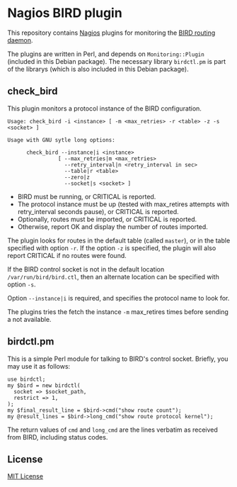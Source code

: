 # Nagios BIRD plugin

This repository contains [Nagios] plugins for monitoring the
[BIRD routing daemon].

The plugins are written in Perl, and depends on `Monitoring::Plugin` (included
in this Debian package). The necessary library `birdctl.pm` is part of the
librarys (which is also included in this Debian package).

## check_bird

This plugin monitors a protocol instance of the BIRD configuration.

    Usage: check_bird -i <instance> [ -m <max_retries> -r <table> -z -s <socket> ]

    Usage with GNU sytle long options:

          check_bird --instance|i <instance>
                    [ --max_retries|m <max_retries>
                      --retry_interval|n <retry_interval in sec>
                      --table|r <table>
                      --zero|z
                      --socket|s <socket> ]

 * BIRD must be running, or CRITICAL is reported.
 * The protocol instance must be up (tested with max_retires attempts with
   retry_interval seconds pause), or CRITICAL is reported.
 * Optionally, routes must be imported, or CRITICAL is reported.
 * Otherwise, report OK and display the number of routes imported.

The plugin looks for routes in the default table (called `master`), or in the
table specified with option `-r`. If the option `-z` is specified, the plugin
will also report CRITICAL if no routes were found.

If the BIRD control socket is not in the default location `/var/run/bird/bird.ctl`,
then an alternate location can be specified with option `-s`.

Option `--instance|i` is required, and specifies the protocol name to look for.

The plugins tries the fetch the instance `-m` max_retires times before sending
a not available.

 [Nagios]: http://www.nagios.org/
 [BIRD routing daemon]: http://bird.network.cz/

## birdctl.pm

This is a simple Perl module for talking to BIRD's control socket. Briefly,
you may use it as follows:

    use birdctl;
    my $bird = new birdctl(
      socket => $socket_path,
      restrict => 1,
    );
    my $final_result_line = $bird->cmd("show route count");
    my @result_lines = $bird->long_cmd("show route protocol kernel");

The return values of `cmd` and `long_cmd` are the lines verbatim as received
from BIRD, including status codes.

## License

[MIT License](http://en.wikipedia.org/wiki/MIT_License)
